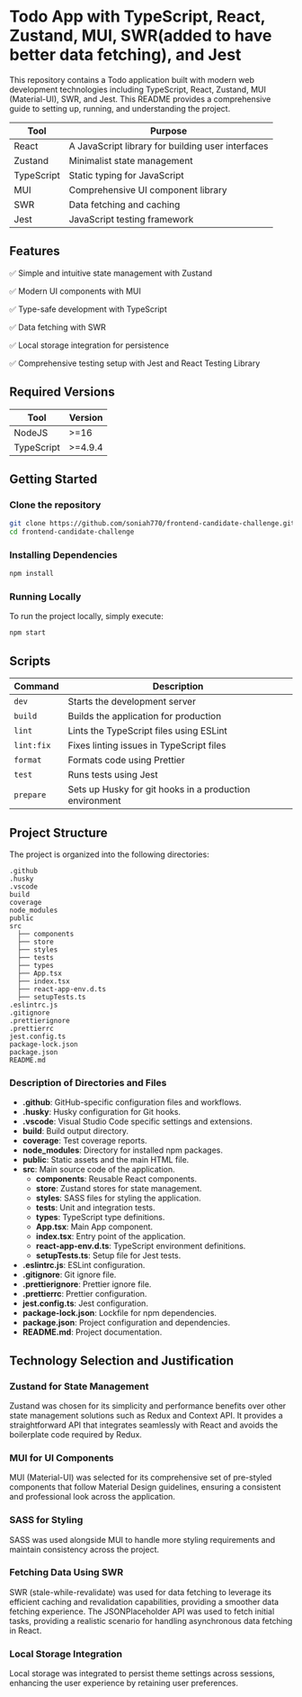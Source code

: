 # Todo App with TypeScript, React, Zustand, MUI, SWR(added to have better data fetching), and Jest

This repository contains a Todo application built with modern web development technologies including TypeScript, React, Zustand, MUI (Material-UI), SWR, and Jest. This README provides a comprehensive guide to setting up, running, and understanding the project.


| Tool        | Purpose                                           |
|-------------|---------------------------------------------------|
| React       | A JavaScript library for building user interfaces |
| Zustand     | Minimalist state management                       |
| TypeScript  | Static typing for JavaScript                      |
| MUI         | Comprehensive UI component library                |
| SWR         | Data fetching and caching                         |
| Jest        | JavaScript testing framework                      |

## Features

:white_check_mark: Simple and intuitive state management with Zustand

:white_check_mark: Modern UI components with MUI

:white_check_mark: Type-safe development with TypeScript

:white_check_mark: Data fetching with SWR

:white_check_mark: Local storage integration for persistence

:white_check_mark: Comprehensive testing setup with Jest and React Testing Library

## Required Versions

| Tool       | Version    |
|------------|------------|
| NodeJS     | >=16       |
| TypeScript | >=4.9.4    |

## Getting Started

### Clone the repository

```bash
git clone https://github.com/soniah770/frontend-candidate-challenge.git
cd frontend-candidate-challenge
```

### Installing Dependencies

```bash
npm install
```

### Running Locally

To run the project locally, simply execute:

```bash
npm start
```

## Scripts

| Command       | Description                                      |
|---------------|--------------------------------------------------|
| `dev`         | Starts the development server                    |
| `build`       | Builds the application for production            |
| `lint`        | Lints the TypeScript files using ESLint          |
| `lint:fix`    | Fixes linting issues in TypeScript files         |
| `format`      | Formats code using Prettier                      |
| `test`        | Runs tests using Jest                            |
| `prepare`     | Sets up Husky for git hooks in a production environment |

## Project Structure

The project is organized into the following directories:

```plaintext
.github
.husky
.vscode
build
coverage
node_modules
public
src
  ├── components
  ├── store
  ├── styles
  ├── tests
  ├── types
  ├── App.tsx
  ├── index.tsx
  ├── react-app-env.d.ts
  ├── setupTests.ts
.eslintrc.js
.gitignore
.prettierignore
.prettierrc
jest.config.ts
package-lock.json
package.json
README.md
```

### Description of Directories and Files

- **.github**: GitHub-specific configuration files and workflows.
- **.husky**: Husky configuration for Git hooks.
- **.vscode**: Visual Studio Code specific settings and extensions.
- **build**: Build output directory.
- **coverage**: Test coverage reports.
- **node_modules**: Directory for installed npm packages.
- **public**: Static assets and the main HTML file.
- **src**: Main source code of the application.
  - **components**: Reusable React components.
  - **store**: Zustand stores for state management.
  - **styles**: SASS files for styling the application.
  - **tests**: Unit and integration tests.
  - **types**: TypeScript type definitions.
  - **App.tsx**: Main App component.
  - **index.tsx**: Entry point of the application.
  - **react-app-env.d.ts**: TypeScript environment definitions.
  - **setupTests.ts**: Setup file for Jest tests.
- **.eslintrc.js**: ESLint configuration.
- **.gitignore**: Git ignore file.
- **.prettierignore**: Prettier ignore file.
- **.prettierrc**: Prettier configuration.
- **jest.config.ts**: Jest configuration.
- **package-lock.json**: Lockfile for npm dependencies.
- **package.json**: Project configuration and dependencies.
- **README.md**: Project documentation.

## Technology Selection and Justification

### Zustand for State Management

Zustand was chosen for its simplicity and performance benefits over other state management solutions such as Redux and Context API. It provides a straightforward API that integrates seamlessly with React and avoids the boilerplate code required by Redux.

### MUI for UI Components

MUI (Material-UI) was selected for its comprehensive set of pre-styled components that follow Material Design guidelines, ensuring a consistent and professional look across the application.

### SASS for Styling

SASS was used alongside MUI to handle more styling requirements and maintain consistency across the project. 

### Fetching Data Using SWR

SWR (stale-while-revalidate) was used for data fetching to leverage its efficient caching and revalidation capabilities, providing a smoother data fetching experience. The JSONPlaceholder API was used to fetch initial tasks, providing a realistic scenario for handling asynchronous data fetching in React.

### Local Storage Integration

Local storage was integrated to persist theme settings across sessions, enhancing the user experience by retaining user preferences.
